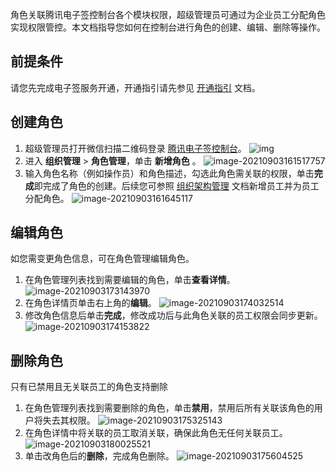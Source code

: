 角色关联腾讯电子签控制台各个模块权限，超级管理员可通过为企业员工分配角色实现权限管控。本文档指导您如何在控制台进行角色的创建、编辑、删除等操作。

## 前提条件
请您先完成电子签服务开通，开通指引请先参见 [开通指引](https://cloud.tencent.com/document/product/1323/58758) 文档。

## 创建角色
1. 超级管理员打开微信扫描二维码登录 [腾讯电子签控制台](https://ess.tencent.cn/)。
![img](https://main.qcloudimg.com/raw/76e8f4a498372d70edb95505262dee21.png)
2. 进入 **组织管理** > **角色管理**，单击 **新增角色** 。
![image-20210903161517757](https://main.qcloudimg.com/raw/da6e2a3b41b3fd4246be7274d497054c.png)
3. 输入角色名称（例如操作员）和角色描述，勾选此角色需关联的权限，单击**完成**即完成了角色的创建。后续您可参照 [组织架构管理](https://cloud.tencent.com/document/product/1323/58495) 文档新增员工并为员工分配角色。
![image-20210903161645117](https://main.qcloudimg.com/raw/675e8a7e3e0f744e448576a093249bc2.png)


## 编辑角色
如您需变更角色信息，可在角色管理编辑角色。
1. 在角色管理列表找到需要编辑的角色，单击**查看详情**。
![image-20210903173143970](https://main.qcloudimg.com/raw/2e568a82ef03294dbafce073238f0137.png)
2. 在角色详情页单击右上角的**编辑**。
![image-20210903174032514](https://main.qcloudimg.com/raw/86b2e2b6e95a0ba1daeacd13e08dd044.png)
3. 修改角色信息后单击**完成**，修改成功后与此角色关联的员工权限会同步更新。
![image-20210903174153822](https://main.qcloudimg.com/raw/e0b8c68591bb29ac44ccf39b8f472b85.png)



## 删除角色
只有已禁用且无关联员工的角色支持删除
1. 在角色管理列表找到需要删除的角色，单击**禁用**，禁用后所有关联该角色的用户将失去其权限。
![image-20210903175325143](https://main.qcloudimg.com/raw/6274b0fe5649d4e1339b33805749990b.png)
2. 在角色详情中将关联的员工取消关联，确保此角色无任何关联员工。
![image-20210903180025521](https://main.qcloudimg.com/raw/303f5ac2f04f76354eae00f5fe42973b.png)
3. 单击改角色后的**删除**，完成角色删除。
![image-20210903175604525](https://main.qcloudimg.com/raw/e618421cd0acfb0910a66ff6d4d12f5c.png)
